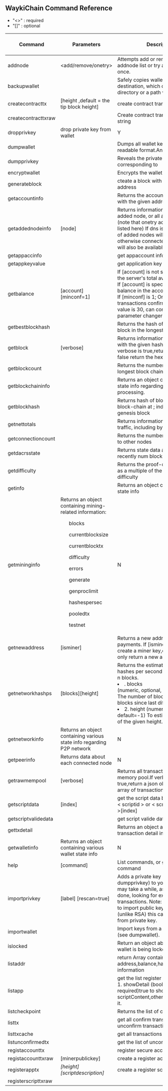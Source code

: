 ## WaykiChain Command Reference

* "<>" : required
* "[]" : optional

|Command | Parameters| Description | Unlocked wallet required?|
|---|---|---|---|
| addnode | <node><add/remove/onetry>| Attempts add or remove <node> from the addnode list or try a connection to <node> once.| N |
| backupwallet | <destination> | Safely copies wallet.dat to destination, which can be a directory or a path with filename. | N |
| createcontracttx | <userregid><appid><amount><contract><fee>[height  ,default = the tip block height] | create contract transaction | Y |
| createcontracttxraw | <height><fee><amount><address><contract> | Create contract transaction from hex string | N |
| dropprivkey | drop private key from wallet | Y | |
| dumpwallet | <filename> | Dumps all wallet keys in a human-readable format.And write to <filename> | Y |
| dumpprivkey | <dacrsaddress> | Reveals the private key corresponding to <dacrsaddress> | Y |
| encryptwallet | <passphrase> | Encrypts the wallet with <passphrase> | N |
| generateblock | <address> | cteate a block with the appointed address | N |
| getaccountinfo | <address> | Returns the account information  with the given address | N |
| getaddednodeinfo | <dns> [node] | Returns information about the given added node, or all added nodes. <br>(note that onetry addnodes are not listed here) If dns is false, only a list of added nodes will be provided, otherwise connected information will also be available. | N |
| getappaccinfo | <scriptid><address> | get appaccount info | N |
| getappkeyvalue | <scriptid><array> | get application key value | N |
| getbalance | [account] [minconf=1] | If [account] is not specified, returns the server's total available balance. <br>If [account] is specified, returns the balance in the account. <br>If [minconf] is 1; Only include transactions confirmed. Default max value is 30, can configure -maxconf parameter changer the max value.| N |
| getbestblockhash | | Returns the hash of the best (tip) block in the longest block chain. | N |
| getblock | <hash or index>[verbose] |Returns information about the block with the given hash or index.If verbose is true,return a json object, false return the hex encoded data | N |
| getblockcount | | Returns the number of blocks in the longest block chain. | N |
| getblockchaininfo | | Returns an object containing various state info regarding block chain processing. | N |
| getblockhash | <index> | Returns hash of block in best-block-chain at <index>; index 0 is the genesis block | N |
| getnettotals | | Returns information about network traffic, including bytes in, bytes out | N |
| getconnectioncount | | Returns the number of connections to other nodes | N |
| getdacrsstate | <num> | Returns state data  about the recently num blocks | N |
| getdifficulty | | Returns the proof-of-work difficulty as a multiple of the minimum difficulty | N |
| getinfo | | Returns an object containing various state info | N |
| getmininginfo | Returns an object containing mining-related information: <br> <ul>blocks</ul><ul>currentblocksize</ul><ul>currentblocktx</ul><ul>difficulty</ul><ul>errors</ul><ul>generate</ul><ul>genproclimit</ul><ul>hashespersec</ul><ul>pooledtx</ul><ul>testnet</ul> | N |
| getnewaddress | [isminer] | Returns a new  address for receiving payments. If [isminer] is ture will create a miner key,otherwise will only return a new address. | Y |
| getnetworkhashps | [blocks][height] | Returns the estimated network hashes per second based on the last n blocks.<br><li>.    blocks</li> (numeric, optional, default=120) The number of blocks, or -1 for blocks since last difficulty change</li><li>2.    height (numeric, optional, default=-1) To estimate at the time of the given height.</li>| N |
| getnetworkinfo | Returns an object containing various state info regarding P2P network | N |
| getpeerinfo | Returns data about each connected node | N |
| getrawmempool | [verbose] | Returns all transaction ids in memory pool.If verbose is true,return  a json object, false return array of transaction ids. | N |
| getscriptdata | <scriptid><pagsize or key>[index] | get the script data by given scripted. <br> < scriptid ><key>  or < scriptid >< pagsize >[index] | N |
| getscriptvalidedata | <scriptid><pagsize><index> | get script valide data | N |
| gettxdetail | <txhash> | Returns an object about the transaction  detail information by <txhash> | N |
| getwalletinfo | Returns an object containing various wallet state info | N |
| help | [command] | List commands, or get help for a command | N | 
| importprivkey | <dacrsprivkey> [label] [rescan=true] | Adds a private key (as returned by dumpprivkey) to your wallet. This may take a while, as a rescan is done, looking for existing transactions. Note: There's no need to import public key, as in ECDSA (unlike RSA) this can be computed from private key. | Y |
| importwallet | <filename> | Import keys from a wallet dump file (see dumpwallet). | Y |
| islocked | | Return an object about whether the wallet is being locked or unlocked | N |
| listaddr | | return Array containing address,balance,haveminerkey,regid information | N |
| listapp | <showDetail> | get the list register script: <br>1. showDetail  (boolean, required)true to show scriptContent,otherwise to not show it. | N |
| listcheckpoint | | Returns the list of checkpoint | N |
| listtx | | get all confirm transactions and all unconfirm transactions from wallet | N |
| listtxcache | | get all transactions in cahce | N |
| listunconfirmedtx | | get the list  of unconfirmedtx | N |
| registaccounttx | <address><fee> | register secure account | Y |
| registaccounttxraw | <height><fee><publickey>[minerpublickey] | create a register account transaction | N |
| registerapptx | <address><filepath><fee>[height][scriptdescription] | create a register script transaction | Y |
| registerscripttxraw | <height><fee><address><flag><script or scriptid><script description> | Register script: <br>1.    Height(numeric required) :valod height<br> 2.    Fee: (numeric required) pay to miner<br>3.    address: (string required)for send<br>4.    flag: (numeric, required) 0-1<br>5.    script or scriptid: (string required), if flag=0 is script's file path, else if flag=1 scriptid<br>6.    script description:(string optional) new script description.<br>| N |
| sendtoaddress | [dacrsaddress]<[receive address><amount> | Send an amount to a given address. The amount is a real and is rounded to the nearest 0.00000001. Returns the transaction ID <txhash> if successful | Y |
| sendtoaddressraw | <height><fee><amount><srcaddress><recvaddress> | create normal transaction by hegiht,fee,amount,srcaddress, recvaddress | N |
| sendtoaddresswithfee | [sendaddress]<recvaddress><amount><fee> | Send an amount to a given address with fee. The amount is a real and is rounded to the nearest 0.00000001 (Sendaddress is optional) | Y |
| setgenerate | <generate> [genproclimit] | <generate> is true or false to turn generation on or off. Generation is limited to [genproclimit] processors, -1 is unlimited. | N |
| settxfee | <amount> | <amount> is a real and is rounded to the nearest 0.00000001 | N |
| signmessage | <dacrsaddress> <message> | Sign a message with the private key of an address. | Y | 
| sigstr | <transaction><address> | signature transaction | N |
| stop | | Stop  Dacrs server | N |
| submitblock | <hexdata> [optional-params-obj] | Attempts to submit new block to network <br> 1. hexdata (string, required) the hex-encoded block data to submit | N |
| submittx | <transaction> | submit transaction | Y |
| verifymessage | <dacrsaddress> <signature> <message> | Verify a signed message. | N | 
| verifychain | [checklevel][numblocks] | Verifies blockchain database: <br>1.    checklevel (numeric, optional, 0-4, default=3), How thorough the block verification is.<br>2.    numblocks (numeric, optional, default=288, 0=all) The number of blocks to check. | N |
| walletlock | | Removes the wallet encryption key from memory, locking the wallet. After calling this method, you will need to call walletpassphrase again before being able to call any methods which require the wallet to be unlocked. | N |
| walletpassphrase | <passphrase> <timeout> | Stores the wallet decryption key in memory for <timeout> seconds. | N | 
| walletpassphrasechange | <oldpassphrase> <newpassphrase> | Changes the wallet passphrase from <oldpassphrase> to <newpassphrase> | N |
| ping | Requests that a ping be sent to all other nodes, to measure ping time. | N | 
| validateaddress | <address> | check the address is valide | N | 
| getalltxinfo | [nlimitCount] | if no input params, return all transactions in wallet include those confirmed and unconfirmed, else return the number of nlimitCount transaction relate. | N |